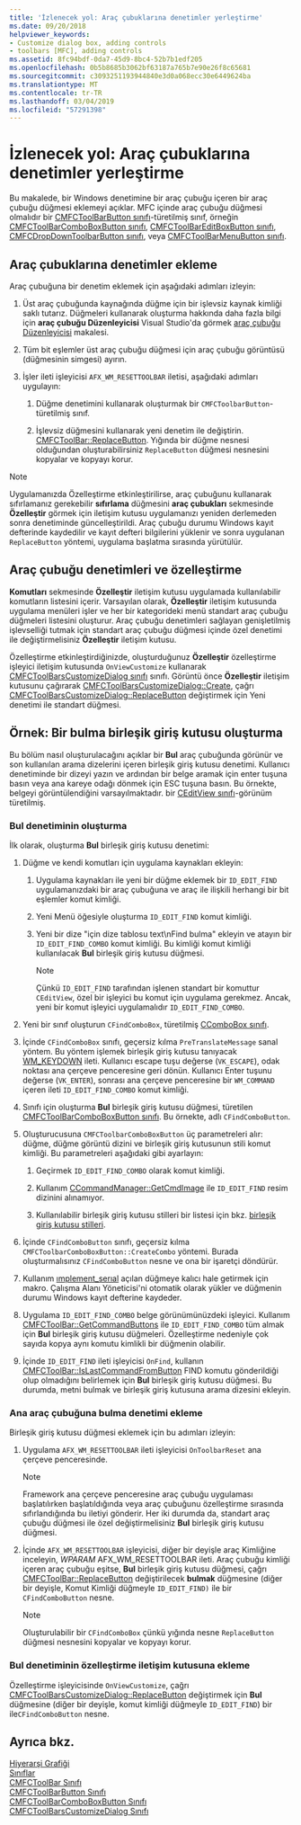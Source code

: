 ```yaml
---
title: 'İzlenecek yol: Araç çubuklarına denetimler yerleştirme'
ms.date: 09/20/2018
helpviewer_keywords:
- Customize dialog box, adding controls
- toolbars [MFC], adding controls
ms.assetid: 8fc94bdf-0da7-45d9-8bc4-52b7b1edf205
ms.openlocfilehash: 0b5b8685b3062bf63187a765b7e90e26f8c65681
ms.sourcegitcommit: c3093251193944840e3d0a068ecc30e6449624ba
ms.translationtype: MT
ms.contentlocale: tr-TR
ms.lasthandoff: 03/04/2019
ms.locfileid: "57291398"
---
```

# <a name="walkthrough-putting-controls-on-toolbars"></a>İzlenecek yol: Araç çubuklarına denetimler yerleştirme

Bu makalede, bir Windows denetimine bir araç çubuğu içeren bir araç çubuğu düğmesi eklemeyi açıklar. MFC içinde araç çubuğu düğmesi olmalıdır bir [CMFCToolBarButton sınıfı](../mfc/reference/cmfctoolbarbutton-class.md)-türetilmiş sınıf, örneğin [CMFCToolBarComboBoxButton sınıfı](../mfc/reference/cmfctoolbarcomboboxbutton-class.md), [CMFCToolBarEditBoxButton sınıfı](../mfc/reference/cmfctoolbareditboxbutton-class.md), [CMFCDropDownToolbarButton sınıfı](../mfc/reference/cmfcdropdowntoolbarbutton-class.md), veya [CMFCToolBarMenuButton sınıfı](../mfc/reference/cmfctoolbarmenubutton-class.md).

## <a name="adding-controls-to-toolbars"></a>Araç çubuklarına denetimler ekleme

Araç çubuğuna bir denetim eklemek için aşağıdaki adımları izleyin:

1. Üst araç çubuğunda kaynağında düğme için bir işlevsiz kaynak kimliği saklı tutarız. Düğmeleri kullanarak oluşturma hakkında daha fazla bilgi için **araç çubuğu Düzenleyicisi** Visual Studio'da görmek [araç çubuğu Düzenleyicisi](../windows/toolbar-editor.md) makalesi.

1. Tüm bit eşlemler üst araç çubuğu düğmesi için araç çubuğu görüntüsü (düğmesinin simgesi) ayırın.

1. İşler ileti işleyicisi `AFX_WM_RESETTOOLBAR` iletisi, aşağıdaki adımları uygulayın:

   1. Düğme denetimini kullanarak oluşturmak bir `CMFCToolbarButton`-türetilmiş sınıf.

   1. İşlevsiz düğmesini kullanarak yeni denetim ile değiştirin. [CMFCToolBar::ReplaceButton](../mfc/reference/cmfctoolbar-class.md#replacebutton). Yığında bir düğme nesnesi olduğundan oluşturabilirsiniz `ReplaceButton` düğmesi nesnesini kopyalar ve kopyayı korur.

> [!NOTE]
>  Uygulamanızda Özelleştirme etkinleştirilirse, araç çubuğunu kullanarak sıfırlamanız gerekebilir **sıfırlama** düğmesini **araç çubukları** sekmesinde **Özelleştir** görmek için iletişim kutusu uygulamanızı yeniden derlemeden sonra denetiminde güncelleştirildi. Araç çubuğu durumu Windows kayıt defterinde kaydedilir ve kayıt defteri bilgilerini yüklenir ve sonra uygulanan `ReplaceButton` yöntemi, uygulama başlatma sırasında yürütülür.

## <a name="toolbar-controls-and-customization"></a>Araç çubuğu denetimleri ve özelleştirme

**Komutları** sekmesinde **Özelleştir** iletişim kutusu uygulamada kullanılabilir komutların listesini içerir. Varsayılan olarak, **Özelleştir** iletişim kutusunda uygulama menüleri işler ve her bir kategorideki menü standart araç çubuğu düğmeleri listesini oluşturur. Araç çubuğu denetimleri sağlayan genişletilmiş işlevselliği tutmak için standart araç çubuğu düğmesi içinde özel denetimi ile değiştirmelisiniz **Özelleştir** iletişim kutusu.

Özelleştirme etkinleştirdiğinizde, oluşturduğunuz **Özelleştir** özelleştirme işleyici iletişim kutusunda `OnViewCustomize` kullanarak [CMFCToolBarsCustomizeDialog sınıfı](../mfc/reference/cmfctoolbarscustomizedialog-class.md) sınıfı. Görüntü önce **Özelleştir** iletişim kutusunu çağırarak [CMFCToolBarsCustomizeDialog::Create](../mfc/reference/cmfctoolbarscustomizedialog-class.md#create), çağrı [CMFCToolBarsCustomizeDialog::ReplaceButton](../mfc/reference/cmfctoolbarscustomizedialog-class.md#replacebutton) değiştirmek için Yeni denetimi ile standart düğmesi.

## <a name="example-creating-a-find-combo-box"></a>Örnek: Bir bulma birleşik giriş kutusu oluşturma

Bu bölüm nasıl oluşturulacağını açıklar bir **Bul** araç çubuğunda görünür ve son kullanılan arama dizelerini içeren birleşik giriş kutusu denetimi. Kullanıcı denetiminde bir dizeyi yazın ve ardından bir belge aramak için enter tuşuna basın veya ana kareye odağı dönmek için ESC tuşuna basın. Bu örnekte, belgeyi görüntülendiğini varsayılmaktadır. bir [CEditView sınıfı](../mfc/reference/ceditview-class.md)-görünüm türetilmiş.

### <a name="creating-the-find-control"></a>Bul denetiminin oluşturma

İlk olarak, oluşturma **Bul** birleşik giriş kutusu denetimi:

1. Düğme ve kendi komutları için uygulama kaynakları ekleyin:

   1. Uygulama kaynakları ile yeni bir düğme eklemek bir `ID_EDIT_FIND` uygulamanızdaki bir araç çubuğuna ve araç ile ilişkili herhangi bir bit eşlemler komut kimliği.

   1. Yeni Menü öğesiyle oluşturma `ID_EDIT_FIND` komut kimliği.

   1. Yeni bir dize "için dize tablosu text\nFind bulma" ekleyin ve atayın bir `ID_EDIT_FIND_COMBO` komut kimliği. Bu kimliği komut kimliği kullanılacak **Bul** birleşik giriş kutusu düğmesi.

        > [!NOTE]
        > Çünkü `ID_EDIT_FIND` tarafından işlenen standart bir komuttur `CEditView`, özel bir işleyici bu komut için uygulama gerekmez.  Ancak, yeni bir komut işleyici uygulamalıdır `ID_EDIT_FIND_COMBO`.

1. Yeni bir sınıf oluşturun `CFindComboBox`, türetilmiş [CComboBox sınıfı](../mfc/reference/ccombobox-class.md).

1. İçinde `CFindComboBox` sınıfı, geçersiz kılma `PreTranslateMessage` sanal yöntem. Bu yöntem işlemek birleşik giriş kutusu tanıyacak [WM_KEYDOWN](/windows/desktop/inputdev/wm-keydown) ileti. Kullanıcı escape tuşu değerse (`VK_ESCAPE`), odak noktası ana çerçeve penceresine geri dönün. Kullanıcı Enter tuşunu değerse (`VK_ENTER`), sonrası ana çerçeve penceresine bir `WM_COMMAND` içeren ileti `ID_EDIT_FIND_COMBO` komut kimliği.

1. Sınıfı için oluşturma **Bul** birleşik giriş kutusu düğmesi, türetilen [CMFCToolBarComboBoxButton sınıfı](../mfc/reference/cmfctoolbarcomboboxbutton-class.md). Bu örnekte, adlı `CFindComboButton`.

1. Oluşturucusuna `CMFCToolbarComboBoxButton` üç parametreleri alır: düğme, düğme görüntü dizini ve birleşik giriş kutusunun stili komut kimliği. Bu parametreleri aşağıdaki gibi ayarlayın:

   1. Geçirmek `ID_EDIT_FIND_COMBO` olarak komut kimliği.

   1. Kullanım [CCommandManager::GetCmdImage](reference/internal-classes.md) ile `ID_EDIT_FIND` resim dizinini alınamıyor.

   1. Kullanılabilir birleşik giriş kutusu stilleri bir listesi için bkz. [birleşik giriş kutusu stilleri](../mfc/reference/styles-used-by-mfc.md#combo-box-styles).

1. İçinde `CFindComboButton` sınıfı, geçersiz kılma `CMFCToolbarComboBoxButton::CreateCombo` yöntemi. Burada oluşturmalısınız `CFindComboButton` nesne ve ona bir işaretçi döndürür.

1. Kullanım [ımplement_serıal](../mfc/reference/run-time-object-model-services.md#implement_serial) açılan düğmeye kalıcı hale getirmek için makro. Çalışma Alanı Yöneticisi'ni otomatik olarak yükler ve düğmenin durumu Windows kayıt defterine kaydeder.

1. Uygulama `ID_EDIT_FIND_COMBO` belge görünümünüzdeki işleyici. Kullanım [CMFCToolBar::GetCommandButtons](../mfc/reference/cmfctoolbar-class.md#getcommandbuttons) ile `ID_EDIT_FIND_COMBO` tüm almak için **Bul** birleşik giriş kutusu düğmeleri. Özelleştirme nedeniyle çok sayıda kopya aynı komutu kimlikli bir düğmenin olabilir.

1. İçinde `ID_EDIT_FIND` ileti işleyicisi `OnFind`, kullanın [CMFCToolBar::IsLastCommandFromButton](../mfc/reference/cmfctoolbar-class.md#islastcommandfrombutton) FIND komutu gönderildiği olup olmadığını belirlemek için **Bul** birleşik giriş kutusu düğmesi. Bu durumda, metni bulmak ve birleşik giriş kutusuna arama dizesini ekleyin.

### <a name="adding-the-find-control-to-the-main-toolbar"></a>Ana araç çubuğuna bulma denetimi ekleme

Birleşik giriş kutusu düğmesi eklemek için bu adımları izleyin:

1. Uygulama `AFX_WM_RESETTOOLBAR` ileti işleyicisi `OnToolbarReset` ana çerçeve penceresinde.

    > [!NOTE]
    > Framework ana çerçeve penceresine araç çubuğu uygulaması başlatılırken başlatıldığında veya araç çubuğunu özelleştirme sırasında sıfırlandığında bu iletiyi gönderir. Her iki durumda da, standart araç çubuğu düğmesi ile özel değiştirmelisiniz **Bul** birleşik giriş kutusu düğmesi.

1. İçinde `AFX_WM_RESETTOOLBAR` işleyicisi, diğer bir deyişle araç Kimliğine inceleyin, *WPARAM* AFX_WM_RESETTOOLBAR ileti. Araç çubuğu kimliği içeren araç çubuğu eşitse, **Bul** birleşik giriş kutusu düğmesi, çağrı [CMFCToolBar::ReplaceButton](../mfc/reference/cmfctoolbar-class.md#replacebutton) değiştirilecek **bulmak** düğmesine (diğer bir deyişle, Komut Kimliği düğmeyle `ID_EDIT_FIND)` ile bir `CFindComboButton` nesne.

    > [!NOTE]
    > Oluşturulabilir bir `CFindComboBox` çünkü yığında nesne `ReplaceButton` düğmesi nesnesini kopyalar ve kopyayı korur.

### <a name="adding-the-find-control-to-the-customize-dialog-box"></a>Bul denetiminin özelleştirme iletişim kutusuna ekleme

Özelleştirme işleyicisinde `OnViewCustomize`, çağrı [CMFCToolBarsCustomizeDialog::ReplaceButton](../mfc/reference/cmfctoolbarscustomizedialog-class.md#replacebutton) değiştirmek için **Bul** düğmesine (diğer bir deyişle, komut kimliği düğmeyle `ID_EDIT_FIND`) bir ile`CFindComboButton` nesne.

## <a name="see-also"></a>Ayrıca bkz.

[Hiyerarşi Grafiği](../mfc/hierarchy-chart.md)<br/>
[Sınıflar](../mfc/reference/mfc-classes.md)<br/>
[CMFCToolBar Sınıfı](../mfc/reference/cmfctoolbar-class.md)<br/>
[CMFCToolBarButton Sınıfı](../mfc/reference/cmfctoolbarbutton-class.md)<br/>
[CMFCToolBarComboBoxButton Sınıfı](../mfc/reference/cmfctoolbarcomboboxbutton-class.md)<br/>
[CMFCToolBarsCustomizeDialog Sınıfı](../mfc/reference/cmfctoolbarscustomizedialog-class.md)
